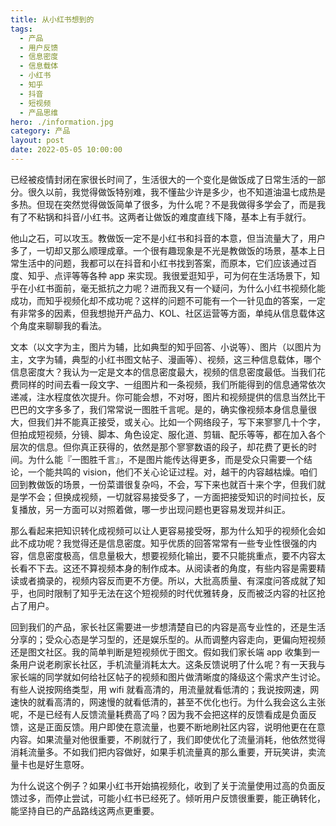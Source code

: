 ```yaml
---
title: 从小红书想到的
tags:
  - 产品
  - 用户反馈
  - 信息密度
  - 信息载体
  - 小红书
  - 知乎
  - 抖音
  - 短视频
  - 产品思维
hero: ./information.jpg
category: 产品
layout: post
date: 2022-05-05 10:00:00
---
```


已经被疫情封闭在家很长时间了，生活很大的一个变化是做饭成了日常生活的一部分。很久以前，我觉得做饭特别难，我不懂盐少许是多少，也不知道油温七成热是多热。但现在突然觉得做饭简单了很多，为什么呢？不是我做得多学会了，而是我有了不粘锅和抖音/小红书。这两者让做饭的难度直线下降，基本上有手就行。

他山之石，可以攻玉。教做饭一定不是小红书和抖音的本意，但当流量大了，用户多了，一切却又那么顺理成章。一个很有趣现象是不光是教做饭的场景，基本上日常生活中的问题，我都可以在抖音和小红书找到答案，而原本，它们应该通过百度、知乎、点评等等各种 app 来实现。我很爱逛知乎，可为何在生活场景下，知乎在小红书面前，毫无抵抗之力呢？进而我又有一个疑问，为什么小红书视频化能成功，而知乎视频化却不成功呢？这样的问题不可能有一个一针见血的答案，一定有非常多的因素，但我想抛开产品力、KOL、社区运营等方面，单纯从信息载体这个角度来聊聊我的看法。

文本（以文字为主，图片为辅，比如典型的知乎回答、小说等）、图片（以图片为主，文字为辅，典型的小红书图文帖子、漫画等）、视频，这三种信息载体，哪个信息密度大？我认为一定是文本的信息密度最大，视频的信息密度最低。当我们花费同样的时间去看一段文字、一组图片和一条视频，我们所能得到的信息通常依次递减，注水程度依次提升。你可能会想，不对呀，图片和视频提供的信息当然比干巴巴的文字多多了，我们常常说一图胜千言呢。是的，确实像视频本身信息量很大，但我们并不能真正接受，或关心。比如一个网络段子，写下来寥寥几十个字，但拍成短视频，分镜、脚本、角色设定、服化道、剪辑、配乐等等，都在加入各个层次的信息。但你真正获得的，依然是那个寥寥数语的段子，却花费了更长的时间。为什么能『一图胜千言』，不是图片能传达得更多，而是受众只需要一个结论，一个能共鸣的 vision，他们不关心论证过程。对，越干的内容越枯燥。咱们回到教做饭的场景，一份菜谱很复杂吗，不会，写下来也就百十来个字，但我们就是学不会；但换成视频，一切就容易接受多了，一方面把接受知识的时间拉长，反复播放，另一方面可以对照着做，哪一步出现问题也更容易发现并纠正。

那么看起来把知识转化成视频可以让人更容易接受呀，那为什么知乎的视频化会如此不成功呢？我觉得还是信息密度。知乎优质的回答常常有一些专业性很强的内容，信息密度极高，信息量极大，想要视频化输出，要不只能挑重点，要不内容太长看不下去。这还不算视频本身的制作成本。从阅读者的角度，有些内容是需要精读或者摘录的，视频内容反而更不方便。所以，大批高质量、有深度问答成就了知乎，也同时限制了知乎无法在这个短视频的时代优雅转身，反而被泛内容的社区抢占了用户。

回到我们的产品，家长社区需要进一步想清楚自已的内容是高专业性的，还是生活分享的；受众心态是学习型的，还是娱乐型的。从而调整内容走向，更偏向短视频还是图文社区。我的简单判断是短视频优于图文。假如我们家长端 app 收集到一条用户说老刷家长社区，手机流量消耗太大。这条反馈说明了什么呢？有一天我与家长端的同学就如何给社区帖子的视频和图片做清晰度的降级这个需求产生讨论。有些人说按网络类型，用 wifi 就看高清的，用流量就看低清的；我说按网速，网速快的就看高清的，网速慢的就看低清的，甚至不优化也行。为什么我会这么主张呢，不是已经有人反馈流量耗费高了吗？因为我不会把这样的反馈看成是负面反馈，这是正面反馈。用户即使在意流量，也要不断地刷社区内容，说明他更在在意内容。如果流量对他很重要，不刷就行了，我们即使优化了流量消耗，他依然觉得消耗流量多。不如我们把内容做好，如果手机流量真的那么重要，开玩笑讲，卖流量卡也是好生意呀。

为什么说这个例子？如果小红书开始搞视频化，收到了关于流量使用过高的负面反馈过多，而停止尝试，可能小红书已经死了。倾听用户反馈很重要，能正确转化，能坚持自已的产品路线这两点更重要。
